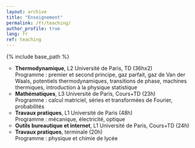 ```yaml
---
layout: archive
title: "Enseignement"
permalink: /fr/teaching/
author_profile: true
lang: fr
ref: teaching
---
```


{% include base_path %}

<!--
{% for post in site.teaching reversed %}
  {% include archive-single.html %}
{% endfor %}
-->

<ul style="list-style-type:circle;">

<li>
<b>Thermodynamique</b>, L2 Université de Paris, TD (36hx2) <br>
Programme : premier et second principe, gaz parfait, gaz de Van der Waals, potentiels thermodynamiques, transitions de phase, machines thermiques, introduction à la physique statistique
</li>

<li>
<b>Mathématiques</b>, L3 Université de Paris, Cours+TD (23h) <br>
Programme : calcul matriciel, séries et transformées de Fourier, probabilités
</li>

<li>
<b>Travaux pratiques</b>, L1 Université de Paris (48h) <br>
Programme : mécanique, électricité, optique
</li>

<li>
<b>Outils bureautique et internet</b>, L1 Université de Paris, Cours+TD (24h)
</li>

<li>
<b>Travaux pratiques</b>, terminale (20h) <br>
Programme : physique et chimie de lycée
</li>

</ul>
